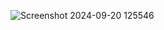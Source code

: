 ![Screenshot 2024-09-20 125546](https://github.com/user-attachments/assets/f867f41f-8412-45e6-ae1a-d807af724e5a)
